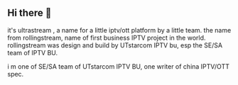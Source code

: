 ## Hi there 👋

 it's ultrastream , a name for  a little iptv/ott platform by a little team.
 the name from rollingstream,  name of  first business IPTV project in the world.
 rollingstream was design and build by UTstarcom IPTV bu, esp the SE/SA team of IPTV BU.

 i m one of SE/SA team of UTstarcom IPTV BU, one writer of china IPTV/OTT spec.
